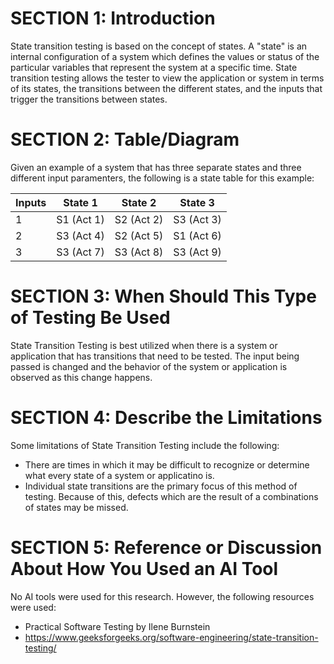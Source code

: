 # SECTION 1: Introduction

State transition testing is based on the concept of states. A "state" is an internal configuration of a system which defines the values or status of the particular variables that represent the system at a specific time. State transition testing allows the tester to view the application or system in terms of its states, the transitions between the different states, and the inputs that trigger the transitions between states. 

# SECTION 2: Table/Diagram

Given an example of a system that has three separate states and three different input paramenters, the following is a state table for this example:

| Inputs | State 1 | State 2 | State 3 | 
| ---------- | ---------- | ---------- | ---------- |
| 1 | S1 (Act 1) | S2 (Act 2) | S3 (Act 3) |
| 2 | S3 (Act 4) | S2 (Act 5) | S1 (Act 6) |
| 3 | S3 (Act 7) | S3 (Act 8) | S3 (Act 9) |

# SECTION 3: When Should This Type of Testing Be Used

State Transition Testing is best utilized when there is a system or application that has transitions that need to be tested. The input being passed is changed and the behavior of the system or application is observed as this change happens. 

# SECTION 4: Describe the Limitations

Some limitations of State Transition Testing include the following:

* There are times in which it may be difficult to recognize or determine what every state of a system or applicatino is. 
* Individual state transitions are the primary focus of this method of testing. Because of this, defects which are the result of a combinations of states may be missed.

# SECTION 5: Reference or Discussion About How You Used an AI Tool

No AI tools were used for this research. However, the following resources were used:

* Practical Software Testing by Ilene Burnstein
* https://www.geeksforgeeks.org/software-engineering/state-transition-testing/